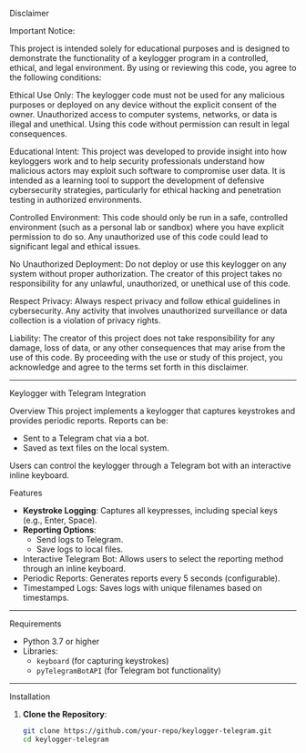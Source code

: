 Disclaimer

Important Notice:

This project is intended solely for educational purposes and is designed to demonstrate the functionality of a keylogger program in a controlled, ethical, and legal environment. By using or reviewing this code, you agree to the following conditions:

Ethical Use Only: The keylogger code must not be used for any malicious purposes or deployed on any device without the explicit consent of the owner. Unauthorized access to computer systems, networks, or data is illegal and unethical. Using this code without permission can result in legal consequences.

Educational Intent: This project was developed to provide insight into how keyloggers work and to help security professionals understand how malicious actors may exploit such software to compromise user data. It is intended as a learning tool to support the development of defensive cybersecurity strategies, particularly for ethical hacking and penetration testing in authorized environments.

Controlled Environment: This code should only be run in a safe, controlled environment (such as a personal lab or sandbox) where you have explicit permission to do so. Any unauthorized use of this code could lead to significant legal and ethical issues.

No Unauthorized Deployment: Do not deploy or use this keylogger on any system without proper authorization. The creator of this project takes no responsibility for any unlawful, unauthorized, or unethical use of this code.

Respect Privacy: Always respect privacy and follow ethical guidelines in cybersecurity. Any activity that involves unauthorized surveillance or data collection is a violation of privacy rights.

Liability: The creator of this project does not take responsibility for any damage, loss of data, or any other consequences that may arise from the use of this code.
By proceeding with the use or study of this project, you acknowledge and agree to the terms set forth in this disclaimer.


-------------------------------
Keylogger with Telegram Integration

Overview
This project implements a keylogger that captures keystrokes and provides periodic reports. Reports can be:
- Sent to a Telegram chat via a bot.
- Saved as text files on the local system.

Users can control the keylogger through a Telegram bot with an interactive inline keyboard.


Features
- **Keystroke Logging**: Captures all keypresses, including special keys (e.g., Enter, Space).
- **Reporting Options**:
  - Send logs to Telegram.
  - Save logs to local files.
- Interactive Telegram Bot: Allows users to select the reporting method through an inline keyboard.
- Periodic Reports: Generates reports every 5 seconds (configurable).
- Timestamped Logs: Saves logs with unique filenames based on timestamps.

---
Requirements
- Python 3.7 or higher
- Libraries:
  - `keyboard` (for capturing keystrokes)
  - `pyTelegramBotAPI` (for Telegram bot functionality)

---

Installation
1. **Clone the Repository**:
   ```bash
   git clone https://github.com/your-repo/keylogger-telegram.git
   cd keylogger-telegram
